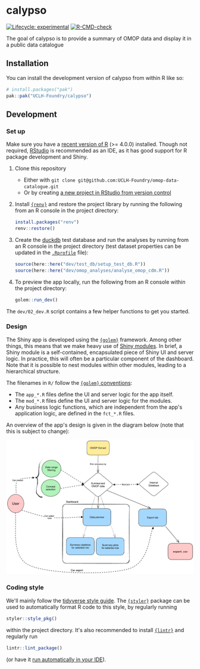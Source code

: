 # calypso

<!-- badges: start -->
[![Lifecycle: experimental](https://img.shields.io/badge/lifecycle-experimental-orange.svg)](https://lifecycle.r-lib.org/articles/stages.html#experimental)
[![R-CMD-check](https://github.com/UCLH-Foundry/omop-data-catalogue/actions/workflows/R-CMD-check.yaml/badge.svg)](https://github.com/UCLH-Foundry/omop-data-catalogue/actions/workflows/R-CMD-check.yaml)
<!-- badges: end -->

The goal of calypso is to provide a summary of OMOP data and display it in a public data catalogue

## Installation

You can install the development version of calypso from within R like so:

```r
# install.packages("pak")
pak::pak("UCLH-Foundry/calypso")
```

## Development

### Set up

Make sure you have a [recent version of R](https://cloud.r-project.org/) (>= 4.0.0) installed.
Though not required, [RStudio](https://www.rstudio.com/products/rstudio/download/) is recommended as an IDE,
as it has good support for R package development and Shiny.

1. Clone this repository

    - Either with `git clone git@github.com:UCLH-Foundry/omop-data-catalogue.git`
    - Or by creating [a new project in RStudio from version control](https://docs.posit.co/ide/user/ide/guide/tools/version-control.html#creating-a-new-project-based-on-a-remote-git-or-subversion-repository)

2. Install [`{renv}`](https://rstudio.github.io/renv/index.html) and restore the project library by running the following from an R console in the project directory:

    ```r
    install.packages("renv")
    renv::restore()
    ```
3. Create the [duckdb](https://github.com/duckdb/duckdb) test database and run the analyses by running from an R console in the project directory (test dataset properties can be updated in the [`.Rprofile`](https://github.com/UCLH-Foundry/omop-data-catalogue/blob/main/.Rprofile) file):

    ```r
    source(here::here("dev/test_db/setup_test_db.R"))
    source(here::here("dev/omop_analyses/analyse_omop_cdm.R"))
    ```

4. To preview the app locally, run the following from an R console within the project directory:

    ```r
    golem::run_dev()
    ```

The `dev/02_dev.R` script contains a few helper functions to get you started.
 
### Design

The Shiny app is developed using the [`{golem}`](https://engineering-shiny.org/golem.html) framework.
Among other things, this means that we make heavy use of [Shiny modules](https://mastering-shiny.org/scaling-modules.html).
In brief, a Shiny module is a self-contained, encapsulated piece of Shiny UI and server logic.
In practice, this will often be a particular component of the dashboard.
Note that it is possible to nest modules within other modules, leading to a hierarchical structure.

The filenames in `R/` follow the [`{golem}` conventions](https://engineering-shiny.org/golem.html#understanding-golem-app-structure):

* The `app_*.R` files define the UI and server logic for the app itself.
* The `mod_*.R` files define the UI and server logic for the modules.
* Any business logic functions, which are independent from the app's application logic, are defined in the `fct_*.R` files.

An overview of the app's design is given in the diagram below (note that this is subject to change):

![](./dev/design/omop-data-catalogue-design.png)

### Coding style

We'll mainly follow the [tidyverse style guide](https://style.tidyverse.org/).
The [`{styler}`](https://styler.r-lib.org/index.html) package can be used to automatically format R code to this style,
by regularly running

```r
styler::style_pkg()
```

within the project directory.
It's also recommended to install [`{lintr}`](https://github.com/r-lib/lintr) and regularly run

```r
lintr::lint_package()
```

(or have it [run automatically in your IDE](https://lintr.r-lib.org/articles/editors.html)).
